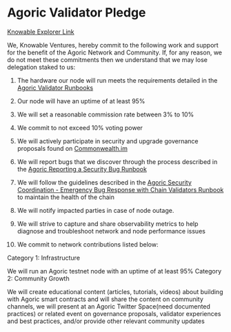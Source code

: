 # Agoric Validator Pledge

[Knowable Explorer Link](https://main.explorer.agoric.net/validator/agoricvaloper1k8trvjncq7ese6299uy4fcfjgmv3zx6cc3dntt)

We, Knowable Ventures, hereby commit to the following work and support for the benefit of the Agoric Network and Community. If, for any reason, we do not meet these commitments then we understand that we may lose delegation staked to us:

1. The hardware our node will run meets the requirements detailed in the [Agoric Validator Runbooks](https://github.com/Agoric/agoric-sdk/wiki/Runbook%...)

2. Our node will have an uptime of at least 95%

3. We will set a reasonable commission rate between 3% to 10%

4. We commit to not exceed 10% voting power

5. We will actively participate in security and upgrade governance proposals found on [Commonwealth.im](https://commonwealth.im/agoric)

6. We will report bugs that we discover through the process described in the [Agoric Reporting a Security Bug Runbook](https://github.com/Agoric/agoric-sdk/wiki/Runbook%...)

7. We will follow the guidelines described in the [Agoric Security Coordination - Emergency Bug Response with Chain Validators Runbook](https://github.com/Agoric/agoric-sdk/wiki/Runbook%...) to maintain the health of the chain

8. We will notify impacted parties in case of node outage.

9. We will strive to capture and share observability metrics to help diagnose and troubleshoot network and node performance issues

10. We commit to network contributions listed below:

Category 1: Infrastructure

We will run an Agoric testnet node with an uptime of at least 95%
Category 2: Community Growth

We will create educational content (articles, tutorials, videos) about building with Agoric smart contracts and will share the content on community channels, we will present at an Agoric Twitter Space(need documented practices) or related event on governance proposals, validator experiences and best practices, and/or provide other relevant community updates‌
